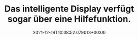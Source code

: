---
date: '2021-12-19T10:08:52.079013+00:00'
found_at: '2014-12-02'
found_url: http://www.logitech.com/de-de/product/harmony-remote-650?crid=60
title: Das intelligente Display verfügt sogar über eine Hilfefunktion.
---